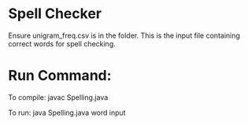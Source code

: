 # Spell Checker
Ensure unigram_freq.csv is in the folder. This is the input file containing correct words for spell checking.

# Run Command:
To compile: javac Spelling.java

To run: java Spelling.java word input
